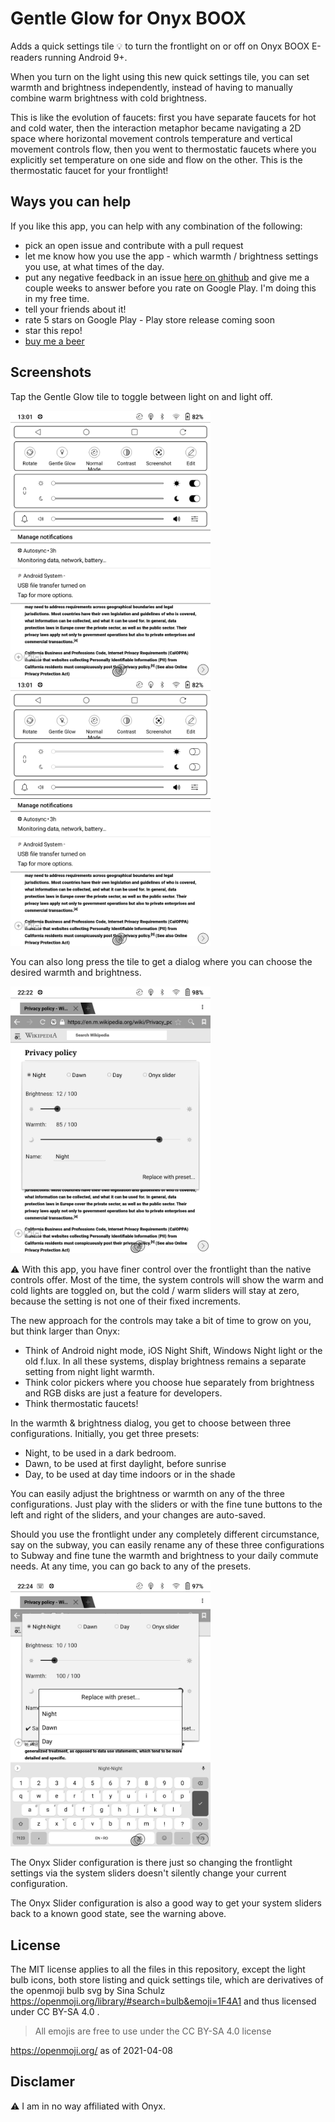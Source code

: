 # Gentle Glow for Onyx BOOX

Adds a quick settings tile 💡 to turn the frontlight on or off on Onyx BOOX E-readers running Android 9+. 

When you turn on the light using this new quick settings tile, you can set warmth and brightness independently, instead of having to manually combine warm brightness with cold brightness.

This is like the evolution of faucets: first you have separate faucets for hot and cold water, then the interaction metaphor became navigating a 2D space where horizontal movement controls temperature and vertical movement controls flow, then you went to thermostatic faucets where you explicitly set temperature on one side and flow on the other. 
This is the thermostatic faucet for your frontlight!


## Ways you can help

If you like this app, you can help with any combination of the following:
* pick an open issue and contribute with a pull request
* let me know how you use the app - which warmth / brightness settings you use, at what times of the day.
* put any negative feedback in an issue [here on ghithub](https://github.com/calin-darie/gentle-glow-onyx-boox/issues) and give me a couple weeks to answer before you rate on Google Play. I'm doing this in my free time.
* tell your friends about it!
* rate 5 stars on Google Play - Play store release coming soon
* star this repo!
* [buy me a beer](https://paypal.me/CalinDarie?locale.x=en_US)


## Screenshots

Tap the Gentle Glow tile to toggle between light on and light off.

<img alt="The Gentle Glow quick settings tile will show you when the frontlight is off." src="screenshots/quick-settings-light-off.png" width = "320px"/>

<img alt="The Gentle Glow quick settings tile will show you when the frontlight is on." src="screenshots/quick-settings-light-on.png" width = "320px"/>

You can also long press the tile to get a dialog where you can choose the desired warmth and brightness.

<img alt="Brightness / Warmth silders in a dialog that shows over the current open app, so you can tune for desired readability" src="screenshots/warmth-brightness-dialog.png" width = "320px"/>

⚠️ With this app, you have finer control over the frontlight than the native controls offer. Most of the time, the system controls will show the warm and cold lights are toggled on, but the cold / warm sliders will stay at zero, because the setting is not one of their fixed increments.

The new approach for the controls may take a bit of time to grow on you, but think larger than Onyx: 
* Think of Android night mode, iOS Night Shift, Windows Night light or the old f.lux. In all these systems, display brightness remains a separate setting from night light warmth. 
* Think color pickers where you choose hue separately from brightness and RGB disks are just a feature for developers.
* Think thermostatic faucets!

In the warmth & brightness dialog, you get to choose between three configurations. 
Initially, you get three presets:
* Night, to be used in a dark bedroom.
* Dawn, to be used at first daylight, before sunrise
* Day, to be used at day time indoors or in the shade

You can easily adjust the brightness or warmth on any of the three configurations. Just play with the sliders or with the fine tune buttons to the left and right of the sliders, and your changes are auto-saved.

Should you use the frontlight under any completely different circumstance, say on the subway, you can easily rename any of these three configurations to Subway and fine tune the warmth and brightness to your daily commute needs.
At any time, you can go back to any of the presets.

<img alt="Brightness / Warmth configurations are editable: you can adjust warmth and/or brightness and rename the current configuration. You get a ✔ Saved message each time your changes are auto-saved. A dialog pops up when you choose to replace the current configuration with a preset." src="screenshots/warmth-brightness-editable-options.png" width = "320px"/>

The Onyx Slider configuration is there just so changing the frontlight settings via the system sliders doesn't silently change your current configuration. 

The Onyx Slider configuration is also a good way to get your system sliders back to a known good state, see the warning above.

## License

The MIT license applies to all the files in this repository, except the light bulb icons, both store listing and quick settings tile, which are derivatives of the openmoji bulb svg by Sina Schulz https://openmoji.org/library/#search=bulb&emoji=1F4A1 and thus licensed under CC BY-SA 4.0 .

> All emojis are free to use under the CC BY-SA 4.0 license

https://openmoji.org/ as of 2021-04-08

## Disclamer
⚠️ I am in no way affiliated with Onyx.
